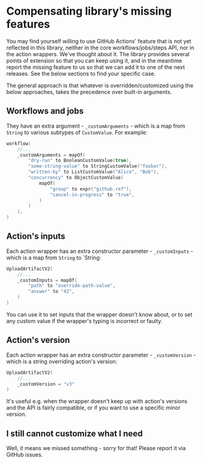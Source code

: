 # Compensating library's missing features

You may find yourself willing to use GitHub Actions' feature that is not yet reflected in this library, neither in the
core workflows/jobs/steps API, nor in the action wrappers. We've thought about it. The library provides several points
of extension so that you can keep using it, and in the meantime report the missing feature to us so that we can add it
to one of the next releases. See the below sections to find your specific case.

The general approach is that whatever is overridden/customized using the below approaches, takes the precedence over
built-in arguments.

## Workflows and jobs

They have an extra argument - `_customArguments` - which is a map from `String` to various subtypes of `CustomValue`.
For example:

```kotlin
workflow(
    //...
    _customArguments = mapOf(
        "dry-run" to BooleanCustomValue(true),
        "some-string-value" to StringCustomValue("foobar"),
        "written-by" to ListCustomValue("Alice", "Bob"),
        "concurrency" to ObjectCustomValue(
            mapOf(
                "group" to expr("github.ref"),
                "cancel-in-progress" to "true",
            )
        )
    ),
)
```

## Action's inputs

Each action wrapper has an extra constructor parameter - `_customInputs` - which is a map from `String` to `String:

```kotlin
UploadArtifactV2(
    //...
    _customInputs = mapOf(
        "path" to "override-path-value",
        "answer" to "42",
    )
)
```

You can use it to set inputs that the wrapper doesn't know about, or to set any custom value if the wrapper's typing is
incorrect or faulty.

## Action's version

Each action wrapper has an extra constructor parameter - `_customVersion` - which is a string overriding action's
version:

```kotlin
UploadArtifactV2(
    //...
    _customVersion = "v3"
)
```

It's useful e.g. when the wrapper doesn't keep up with action's versions and the API is fairly compatible, or if you
want to use a specific minor version.

## I still cannot customize what I need

Well, it means we missed something - sorry for that! Please report it via GitHub issues.
